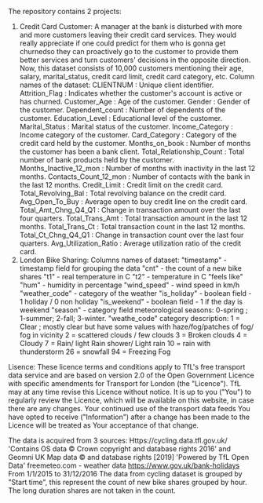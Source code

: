 The repository contains 2 projects: 
1) Credit Card Customer:
  A manager at the bank is disturbed with more and more customers leaving their credit card services. They would really appreciate if one could predict for them who is gonna get churnedso they can proactively go to
the customer to provide them better services and turn customers' decisions in the opposite direction.
  Now, this dataset consists of 10,000 customers mentioning their age, salary, marital_status, credit card limit, credit card category, etc.
  Column names of the dataset: 
    CLIENTNUM : Unique client identifier.
    Attrition_Flag : Indicates whether the customer's account is active or has churned.
    Customer_Age : Age of the customer.
    Gender : Gender of the customer.
    Dependent_count : Number of dependents of the customer.
    Education_Level : Educational level of the customer.
    Marital_Status : Marital status of the customer.
    Income_Category : Income category of the customer.
    Card_Category : Category of the credit card held by the customer.
    Months_on_book : Number of months the customer has been a bank client.
    Total_Relationship_Count : Total number of bank products held by the customer.
    Months_Inactive_12_mon : Number of months with inactivity in the last 12 months.
    Contacts_Count_12_mon : Number of contacts with the bank in the last 12 months.
    Credit_Limit : Credit limit on the credit card.
    Total_Revolving_Bal : Total revolving balance on the credit card.
    Avg_Open_To_Buy : Average open to buy credit line on the credit card.
    Total_Amt_Chng_Q4_Q1 : Change in transaction amount over the last four quarters.
    Total_Trans_Amt : Total transaction amount in the last 12 months.
    Total_Trans_Ct : Total transaction count in the last 12 months.
    Total_Ct_Chng_Q4_Q1 : Change in transaction count over the last four quarters.
    Avg_Utilization_Ratio : Average utilization ratio of the credit card.
2) London Bike Sharing:
   Columns names of dataset:
    "timestamp" - timestamp field for grouping the data
    "cnt" - the count of a new bike shares
    "t1" - real temperature in C
    "t2" - temperature in C "feels like"
    "hum" - humidity in percentage
    "wind_speed" - wind speed in km/h
    "weather_code" - category of the weather
    "is_holiday" - boolean field - 1 holiday / 0 non holiday
    "is_weekend" - boolean field - 1 if the day is weekend
    "season" - category field meteorological seasons: 0-spring ; 1-summer; 2-fall; 3-winter.
    "weathe_code" category description:
    1 = Clear ; mostly clear but have some values with haze/fog/patches of fog/ fog in vicinity 2 = scattered clouds / few clouds 3 = Broken clouds 4 = Cloudy 7 = Rain/ light Rain shower/ Light rain 10 = rain with
    thunderstorm 26 = snowfall 94 = Freezing Fog

Lisence:
These licence terms and conditions apply to TfL's free transport data service and are based on version 2.0 of the Open Government Licence with specific amendments for Transport for London (the "Licence").
 TfL may at any time revise this Licence without notice. It is up to you ("You") to regularly review the Licence, which will be available on this website, in case there are any changes. Your continued use of the
 transport data feeds You have opted to receive ("Information") after a change has been made to the Licence will be treated as Your acceptance of that change. 
 
The data is acquired from 3 sources:
  Https://cycling.data.tfl.gov.uk/ 'Contains OS data © Crown copyright and database rights 2016' and Geomni UK Map data © and database rights [2019] 'Powered by TfL Open Data'
  freemeteo.com - weather data
  https://www.gov.uk/bank-holidays
  From 1/1/2015 to 31/12/2016
  The data from cycling dataset is grouped by "Start time", this represent the count of new bike shares grouped by hour. The long duration shares are not taken in the count.
